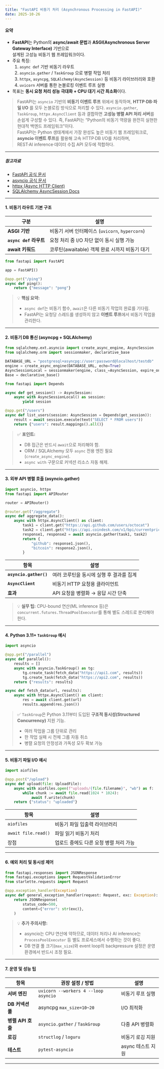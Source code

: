 ```yaml
---
title: "FastAPI 비동기 처리 (Asynchronous Processing in FastAPI)"
date: 2025-10-26
---
```


#### 요약

- **FastAPI**는 Python의 **async/await 문법**과 **ASGI(Asynchronous Server Gateway Interface)** 기반으로  
  설계된 고성능 비동기 웹 프레임워크이다.  
- 주요 특징:
  1. `async def` 기반 비동기 라우트  
  2. `asyncio.gather` / `TaskGroup` 으로 병렬 작업 처리  
  3. `httpx`, `asyncpg`, `SQLAlchemy(AsyncSession)` 등 비동기 라이브러리와 호환  
  4. `uvicorn` 서버를 통한 논블로킹 이벤트 루프 실행  
- 목표는 **동시 요청 처리 성능 극대화 + CPU 대기 시간 최소화**이다.

> FastAPI는 `asyncio` 기반의 **비동기 이벤트 루프** 위에서 동작하며,
> **HTTP·DB·파일 I/O** 를 모두 논블로킹 방식으로 처리할 수 있다.
> `asyncio.gather`, `TaskGroup`, `httpx.AsyncClient` 등과 결합하면
> **고성능 병렬 API 처리 서버**를 손쉽게 구성할 수 있다.
> 즉, FastAPI는 “Python의 비동기 역량을 완전히 실현한 현대적 백엔드 프레임워크”이다.  
> FastAPI는 Python 생태계에서 가장 완성도 높은 비동기 웹 프레임워크로,  
> **asyncio 이벤트 루프**를 활용해 고속 HTTP·DB I/O를 처리하며,  
> REST·AI inference·데이터 수집 API 모두에 적합하다.

---

##### 참고자료

- [FastAPI 공식 문서](https://fastapi.tiangolo.com/)
- [asyncio 공식 문서](https://docs.python.org/3/library/asyncio.html)
- [httpx (Async HTTP Client)](https://www.python-httpx.org/)
- [SQLAlchemy AsyncSession Docs](https://docs.sqlalchemy.org/en/20/orm/extensions/asyncio.html)

---

#### 1. 비동기 라우트 기본 구조

| 구분 | 설명 |
|------|------|
| **ASGI 기반** | 비동기 서버 인터페이스 (`uvicorn`, `hypercorn`) |
| **`async def` 라우트** | 요청 처리 중 I/O 차단 없이 동시 실행 가능 |
| **await 키워드** | 코루틴(awaitable) 객체 완료 시까지 비동기 대기 |

```python
from fastapi import FastAPI

app = FastAPI()

@app.get("/ping")
async def ping():
    return {"message": "pong"}
````

> 💡 **핵심 요약:**
>
> * `async def`는 비동기 함수, `await`은 다른 비동기 작업의 완료를 기다림.
> * FastAPI는 요청당 스레드를 생성하지 않고 **이벤트 루프**에서 비동기 작업을 관리한다.

---

#### 2. 비동기 DB 통신 (asyncpg + SQLAlchemy)

```python
from sqlalchemy.ext.asyncio import create_async_engine, AsyncSession
from sqlalchemy.orm import sessionmaker, declarative_base

DATABASE_URL = "postgresql+asyncpg://user:password@localhost/testdb"
engine = create_async_engine(DATABASE_URL, echo=True)
AsyncSessionLocal = sessionmaker(engine, class_=AsyncSession, expire_on_commit=False)
Base = declarative_base()
```

```python
from fastapi import Depends

async def get_session() -> AsyncSession:
    async with AsyncSessionLocal() as session:
        yield session
```

```python
@app.get("/users")
async def list_users(session: AsyncSession = Depends(get_session)):
    result = await session.execute(text("SELECT * FROM users"))
    return {"users": result.mappings().all()}
```

> ✅ **포인트:**
>
> * DB 접근은 반드시 `await`으로 처리해야 함.
> * ORM / SQLAlchemy 모두 `async` 전용 엔진 필요 (`create_async_engine`).
> * `async with` 구문으로 커넥션 리소스 자동 해제.

---

#### 3. 외부 API 병렬 호출 (asyncio.gather)

```python
import asyncio, httpx
from fastapi import APIRouter

router = APIRouter()

@router.get("/aggregate")
async def aggregate_data():
    async with httpx.AsyncClient() as client:
        task1 = client.get("https://api.github.com/users/octocat")
        task2 = client.get("https://api.coindesk.com/v1/bpi/currentprice.json")
        response1, response2 = await asyncio.gather(task1, task2)
        return {
            "github": response1.json(),
            "bitcoin": response2.json(),
        }
```

| 항목                     | 설명                      |
| ---------------------- | ----------------------- |
| **`asyncio.gather()`** | 여러 코루틴을 동시에 실행 후 결과를 집계 |
| **`AsyncClient`**      | 비동기 HTTP 요청용 클라이언트      |
| **효과**                 | API 요청을 병렬화 → 응답 시간 단축  |

> 💡 **실무 팁:**
> CPU-bound 연산(ML inference 등)은 `concurrent.futures.ThreadPoolExecutor`를 통해 별도 스레드로 분리해야 한다.

---

#### 4. Python 3.11+ `TaskGroup` 예시

```python
import asyncio

@app.get("/parallel")
async def parallel():
    results = []
    async with asyncio.TaskGroup() as tg:
        tg.create_task(fetch_data("https://api1.com", results))
        tg.create_task(fetch_data("https://api2.com", results))
    return {"results": results}
```

```python
async def fetch_data(url, results):
    async with httpx.AsyncClient() as client:
        res = await client.get(url)
        results.append(res.json())
```

> ✅ `TaskGroup`은 Python 3.11부터 도입된 **구조적 동시성(Structured Concurrency)** 지원 기능.
>
> * 여러 작업을 그룹 단위로 관리
> * 한 작업 실패 시 전체 그룹 자동 취소
> * 병렬 요청의 안정성과 가독성 모두 확보 가능

---

#### 5. 비동기 파일 I/O 예시

```python
import aiofiles

@app.post("/upload")
async def upload(file: UploadFile):
    async with aiofiles.open(f"uploads/{file.filename}", "wb") as f:
        while chunk := await file.read(1024 * 1024):
            await f.write(chunk)
    return {"status": "uploaded"}
```

| 항목                  | 설명                     |
| ------------------- | ---------------------- |
| `aiofiles`          | 비동기 파일 입출력 라이브러리       |
| `await file.read()` | 파일 읽기 비동기 처리           |
| 장점                  | 업로드 중에도 다른 요청 병렬 처리 가능 |

---

#### 6. 예외 처리 및 동시성 제어

```python
from fastapi.responses import JSONResponse
from fastapi.exceptions import RequestValidationError
from starlette.requests import Request

@app.exception_handler(Exception)
async def general_exception_handler(request: Request, exc: Exception):
    return JSONResponse(
        status_code=500,
        content={"error": str(exc)},
    )
```

> 💡 **추가 주의사항:**
>
> * asyncio는 CPU 연산에 약하므로,
>   데이터 처리나 AI inference는 `ProcessPoolExecutor` 등 별도 프로세스에서 수행하는 것이 좋다.
> * DB 연결 풀 크기(`max_size`)와 event loop의 backpressure 설정은 운영 환경에서 반드시 조정 필요.

---

#### 7. 운영 및 성능 팁

| 항목            | 권장 설정 / 방법                           | 설명           |
| ------------- | ------------------------------------ | ------------ |
| **서버 엔진**     | `uvicorn --workers 4 --loop asyncio` | 비동기 루프 실행    |
| **DB 커넥션 풀**  | asyncpg `max_size=10~20`             | I/O 최적화      |
| **병렬 API 호출** | `asyncio.gather` / `TaskGroup`       | 다중 API 병렬화   |
| **로깅**        | `structlog` / `loguru`               | 비동기 로깅 지원    |
| **테스트**       | `pytest-asyncio`                     | async 테스트 지원 |

---

